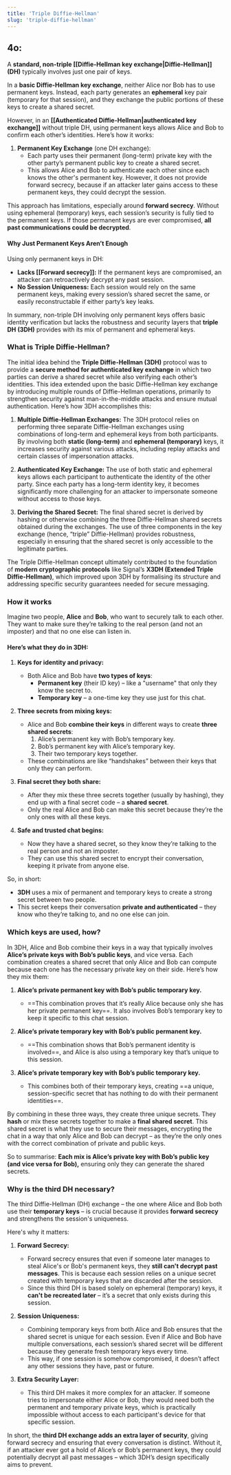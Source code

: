 ```yaml
---
title: 'Triple Diffie-Hellman'
slug: 'triple-diffie-hellman'
---
```


## 4o:

A **standard, non-triple [[Diffie-Hellman key exchange|Diffie-Hellman]] (DH)** typically involves just one pair of keys.

In a **basic Diffie-Hellman key exchange**, neither Alice nor Bob has to use permanent keys. Instead, each party generates an **ephemeral** key pair (temporary for that session), and they exchange the public portions of these keys to create a shared secret.

However, in an **[[Authenticated Diffie-Hellman|authenticated key exchange]]** without triple DH, using permanent keys allows Alice and Bob to confirm each other’s identities. Here’s how it works:

1. **Permanent Key Exchange** (one DH exchange):
   - Each party uses their permanent (long-term) private key with the other party’s permanent public key to create a shared secret.
   - This allows Alice and Bob to authenticate each other since each knows the other's permanent key. However, it does not provide forward secrecy, because if an attacker later gains access to these permanent keys, they could decrypt the session.

This approach has limitations, especially around **forward secrecy**. Without using ephemeral (temporary) keys, each session’s security is fully tied to the permanent keys. If those permanent keys are ever compromised, **all past communications could be decrypted**.

#### Why Just Permanent Keys Aren’t Enough
Using only permanent keys in DH:
- **Lacks [[Forward secrecy]]:** If the permanent keys are compromised, an attacker can retroactively decrypt any past session.
- **No Session Uniqueness:** Each session would rely on the same permanent keys, making every session’s shared secret the same, or easily reconstructable if either party’s key leaks.

In summary, non-triple DH involving only permanent keys offers basic identity verification but lacks the robustness and security layers that **triple DH (3DH)** provides with its mix of permanent and ephemeral keys.

### What is Triple Diffie-Hellman?

The initial idea behind the **Triple Diffie-Hellman (3DH)** protocol was to provide a **secure method for authenticated key exchange** in which two parties can derive a shared secret while also verifying each other’s identities. This idea extended upon the basic Diffie-Hellman key exchange by introducing multiple rounds of Diffie-Hellman operations, primarily to strengthen security against man-in-the-middle attacks and ensure mutual authentication. Here’s how 3DH accomplishes this:

1. **Multiple Diffie-Hellman Exchanges:** The 3DH protocol relies on performing three separate Diffie-Hellman exchanges using combinations of long-term and ephemeral keys from both participants. By involving both **static (long-term)** and **ephemeral (temporary)** keys, it increases security against various attacks, including replay attacks and certain classes of impersonation attacks.

2. **Authenticated Key Exchange:** The use of both static and ephemeral keys allows each participant to authenticate the identity of the other party. Since each party has a long-term identity key, it becomes significantly more challenging for an attacker to impersonate someone without access to those keys.

3. **Deriving the Shared Secret:** The final shared secret is derived by hashing or otherwise combining the three Diffie-Hellman shared secrets obtained during the exchanges. The use of three components in the key exchange (hence, “triple” Diffie-Hellman) provides robustness, especially in ensuring that the shared secret is only accessible to the legitimate parties.

The Triple Diffie-Hellman concept ultimately contributed to the foundation of **modern cryptographic protocols** like Signal’s **X3DH (Extended Triple Diffie-Hellman)**, which improved upon 3DH by formalising its structure and addressing specific security guarantees needed for secure messaging.

### How it works

Imagine two people, **Alice** and **Bob**, who want to securely talk to each other. They want to make sure they’re talking to the real person (and not an imposter) and that no one else can listen in.
#### Here’s what they do in 3DH:

1. **Keys for identity and privacy:**  
   - Both Alice and Bob have **two types of keys**:
     - **Permanent key** (their ID key) – like a "username" that only they know the secret to.
     - **Temporary key** – a one-time key they use just for this chat.

2. **Three secrets from mixing keys:**  
   - Alice and Bob **combine their keys** in different ways to create **three shared secrets**:
     1. Alice’s permanent key with Bob’s temporary key.
     2. Bob’s permanent key with Alice’s temporary key.
     3. Their two temporary keys together.
   - These combinations are like “handshakes” between their keys that only they can perform.

3. **Final secret they both share:**  
   - After they mix these three secrets together (usually by hashing), they end up with a final secret code – a **shared secret**.
   - Only the real Alice and Bob can make this secret because they’re the only ones with all these keys.

4. **Safe and trusted chat begins:**  
   - Now they have a shared secret, so they know they’re talking to the real person and not an imposter.
   - They can use this shared secret to encrypt their conversation, keeping it private from anyone else.

So, in short:
- **3DH** uses a mix of permanent and temporary keys to create a strong secret between two people.
- This secret keeps their conversation **private and authenticated** – they know who they’re talking to, and no one else can join.

### Which keys are used, how?

In 3DH, Alice and Bob combine their keys in a way that typically involves **Alice’s private keys with Bob’s public keys**, and vice versa. Each combination creates a shared secret that only Alice and Bob can compute because each one has the necessary private key on their side. Here’s how they mix them:

1. **Alice’s private permanent key with Bob’s public temporary key.**
   - ==This combination proves that it’s really Alice because only she has her private permanent key==. It also involves Bob’s temporary key to keep it specific to this chat session.

2. **Alice’s private temporary key with Bob’s public permanent key.**
   - ==This combination shows that Bob’s permanent identity is involved==, and Alice is also using a temporary key that’s unique to this session.

3. **Alice’s private temporary key with Bob’s public temporary key.**
   - This combines both of their temporary keys, creating ==a unique, session-specific secret that has nothing to do with their permanent identities==.

By combining in these three ways, they create three unique secrets. They **hash** or mix these secrets together to make a **final shared secret**. This shared secret is what they use to secure their messages, encrypting the chat in a way that only Alice and Bob can decrypt – as they’re the only ones with the correct combination of private and public keys.

So to summarise: **Each mix is Alice’s private key with Bob’s public key (and vice versa for Bob),** ensuring only they can generate the shared secrets.

### Why is the third DH necessary?

The third Diffie-Hellman (DH) exchange – the one where Alice and Bob both use their **temporary keys** – is crucial because it provides **forward secrecy** and strengthens the session's uniqueness.

Here's why it matters:

1. **Forward Secrecy:**  
   - Forward secrecy ensures that even if someone later manages to steal Alice's or Bob's permanent keys, they **still can't decrypt past messages**. This is because each session relies on a unique secret created with temporary keys that are discarded after the session.
   - Since this third DH is based solely on ephemeral (temporary) keys, it **can't be recreated later** – it’s a secret that only exists during this session.

2. **Session Uniqueness:**  
   - Combining temporary keys from both Alice and Bob ensures that the shared secret is unique for each session. Even if Alice and Bob have multiple conversations, each session’s shared secret will be different because they generate fresh temporary keys every time.
   - This way, if one session is somehow compromised, it doesn’t affect any other sessions they have, past or future.

3. **Extra Security Layer:**  
   - This third DH makes it more complex for an attacker. If someone tries to impersonate either Alice or Bob, they would need both the permanent and temporary private keys, which is practically impossible without access to each participant's device for that specific session.

In short, the **third DH exchange adds an extra layer of security**, giving forward secrecy and ensuring that every conversation is distinct. Without it, if an attacker ever got a hold of Alice’s or Bob’s permanent keys, they could potentially decrypt all past messages – which 3DH’s design specifically aims to prevent.